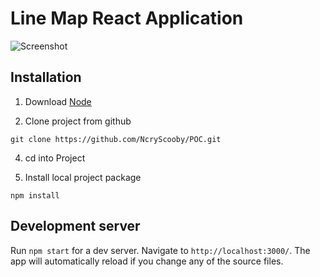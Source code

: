 # Line Map React Application



![Screenshot](https://imgur.com/a/egQE88i)

  

## Installation

1. Download [Node](https://nodejs.org/pt-br/download/)

2. Clone project from github
````
git clone https://github.com/NcryScooby/POC.git
````
4. cd into Project

6. Install local project package
````
npm install
````

## Development server

Run `npm start` for a dev server. Navigate to `http://localhost:3000/`. The app will automatically reload if you change any of the source files.





